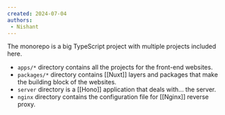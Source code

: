 ```yaml
---
created: 2024-07-04
authors: 
 - Nishant
---
```


The monorepo is a big TypeScript project with multiple projects included here.
- `apps/*` directory contains all the projects for the front-end websites.
- `packages/*` directory contains [[Nuxt]] layers and packages that make the building block of the websites.
- `server` directory is a [[Hono]] application that deals with... the server.
- `nginx` directory contains the configuration file for [[Nginx]] reverse proxy.  
